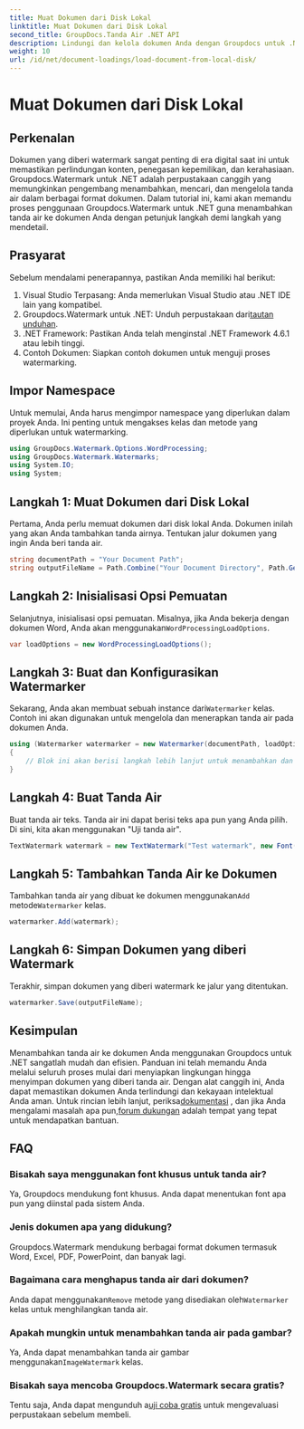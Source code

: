 ```yaml
---
title: Muat Dokumen dari Disk Lokal
linktitle: Muat Dokumen dari Disk Lokal
second_title: GroupDocs.Tanda Air .NET API
description: Lindungi dan kelola dokumen Anda dengan Groupdocs untuk .NET. Ikuti panduan terperinci kami untuk menambahkan tanda air dengan lancar.
weight: 10
url: /id/net/document-loadings/load-document-from-local-disk/
---
```


# Muat Dokumen dari Disk Lokal

## Perkenalan
Dokumen yang diberi watermark sangat penting di era digital saat ini untuk memastikan perlindungan konten, penegasan kepemilikan, dan kerahasiaan. Groupdocs.Watermark untuk .NET adalah perpustakaan canggih yang memungkinkan pengembang menambahkan, mencari, dan mengelola tanda air dalam berbagai format dokumen. Dalam tutorial ini, kami akan memandu proses penggunaan Groupdocs.Watermark untuk .NET guna menambahkan tanda air ke dokumen Anda dengan petunjuk langkah demi langkah yang mendetail.
## Prasyarat
Sebelum mendalami penerapannya, pastikan Anda memiliki hal berikut:
1. Visual Studio Terpasang: Anda memerlukan Visual Studio atau .NET IDE lain yang kompatibel.
2.  Groupdocs.Watermark untuk .NET: Unduh perpustakaan dari[tautan unduhan](https://releases.groupdocs.com/Watermark/net/).
3. .NET Framework: Pastikan Anda telah menginstal .NET Framework 4.6.1 atau lebih tinggi.
4. Contoh Dokumen: Siapkan contoh dokumen untuk menguji proses watermarking.
## Impor Namespace
Untuk memulai, Anda harus mengimpor namespace yang diperlukan dalam proyek Anda. Ini penting untuk mengakses kelas dan metode yang diperlukan untuk watermarking.
```csharp
using GroupDocs.Watermark.Options.WordProcessing;
using GroupDocs.Watermark.Watermarks;
using System.IO;
using System;
```
## Langkah 1: Muat Dokumen dari Disk Lokal
Pertama, Anda perlu memuat dokumen dari disk lokal Anda. Dokumen inilah yang akan Anda tambahkan tanda airnya.
Tentukan jalur dokumen yang ingin Anda beri tanda air.
```csharp
string documentPath = "Your Document Path";
string outputFileName = Path.Combine("Your Document Directory", Path.GetFileName(documentPath));
```
## Langkah 2: Inisialisasi Opsi Pemuatan
 Selanjutnya, inisialisasi opsi pemuatan. Misalnya, jika Anda bekerja dengan dokumen Word, Anda akan menggunakan`WordProcessingLoadOptions`.
```csharp
var loadOptions = new WordProcessingLoadOptions();
```
## Langkah 3: Buat dan Konfigurasikan Watermarker
 Sekarang, Anda akan membuat sebuah instance dari`Watermarker` kelas. Contoh ini akan digunakan untuk mengelola dan menerapkan tanda air pada dokumen Anda.
```csharp
using (Watermarker watermarker = new Watermarker(documentPath, loadOptions))
{
    // Blok ini akan berisi langkah lebih lanjut untuk menambahkan dan menyimpan tanda air
}
```
## Langkah 4: Buat Tanda Air
Buat tanda air teks. Tanda air ini dapat berisi teks apa pun yang Anda pilih. Di sini, kita akan menggunakan "Uji tanda air".
```csharp
TextWatermark watermark = new TextWatermark("Test watermark", new Font("Arial", 12));
```
## Langkah 5: Tambahkan Tanda Air ke Dokumen
Tambahkan tanda air yang dibuat ke dokumen menggunakan`Add` metode`Watermarker` kelas.
```csharp
watermarker.Add(watermark);
```
## Langkah 6: Simpan Dokumen yang diberi Watermark
Terakhir, simpan dokumen yang diberi watermark ke jalur yang ditentukan.
```csharp
watermarker.Save(outputFileName);
```

## Kesimpulan
Menambahkan tanda air ke dokumen Anda menggunakan Groupdocs untuk .NET sangatlah mudah dan efisien. Panduan ini telah memandu Anda melalui seluruh proses mulai dari menyiapkan lingkungan hingga menyimpan dokumen yang diberi tanda air. Dengan alat canggih ini, Anda dapat memastikan dokumen Anda terlindungi dan kekayaan intelektual Anda aman. 
 Untuk rincian lebih lanjut, periksa[dokumentasi](https://tutorials.groupdocs.com/Watermark/net/) , dan jika Anda mengalami masalah apa pun,[forum dukungan](https://forum.groupdocs.com/c/watermark/19) adalah tempat yang tepat untuk mendapatkan bantuan. 
## FAQ
### Bisakah saya menggunakan font khusus untuk tanda air?
Ya, Groupdocs mendukung font khusus. Anda dapat menentukan font apa pun yang diinstal pada sistem Anda.
### Jenis dokumen apa yang didukung?
Groupdocs.Watermark mendukung berbagai format dokumen termasuk Word, Excel, PDF, PowerPoint, dan banyak lagi.
### Bagaimana cara menghapus tanda air dari dokumen?
 Anda dapat menggunakan`Remove` metode yang disediakan oleh`Watermarker` kelas untuk menghilangkan tanda air.
### Apakah mungkin untuk menambahkan tanda air pada gambar?
 Ya, Anda dapat menambahkan tanda air gambar menggunakan`ImageWatermark` kelas.
### Bisakah saya mencoba Groupdocs.Watermark secara gratis?
 Tentu saja, Anda dapat mengunduh a[uji coba gratis](https://releases.groupdocs.com/) untuk mengevaluasi perpustakaan sebelum membeli.